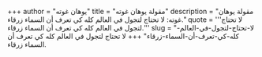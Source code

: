 +++
author = "يوهان غوته"
title = "مقولة يوهان غوته"
description = "مقولة يوهان غوته: لا تحتاج لتجول في العالم كله كي تعرف أن السماء زرقاء."
quote = '''لا تحتاج لتجول في العالم كله كي تعرف أن السماء زرقاء.'''
slug = "لا-تحتاج-لتجول-في-العالم-كله-كي-تعرف-أن-السماء-زرقاء"
+++
لا تحتاج لتجول في العالم كله كي تعرف أن السماء زرقاء.
